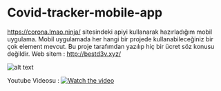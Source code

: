 # Covid-tracker-mobile-app
https://corona.lmao.ninja/ sitesindeki apiyi kullanarak hazırladığım mobil uygulama.
Mobil uygulamada her hangi bir projede kullanabileceğiniz bir çok element mevcut.
Bu proje tarafımdan yazılıp hiç bir ücret söz konusu değildir. Web sitem : http://bestd3v.xyz/

![alt text](https://cdn.r10.net/editor/113212/1965039602.png)



Youtube Videosu : 
[![Watch the video](https://i.imgur.com/vKb2F1B.png)](https://www.youtube.com/watch?v=EMOgfLRmeCM)


